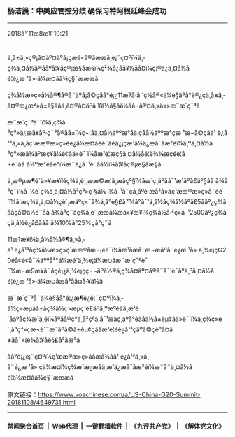 ### 杨洁篪：中美应管控分歧 确保习特阿根廷峰会成功
------------------------

<div class="published">
 <span class="date" title="ä¸­å½æ¶é´">
  <time datetime="2018-11-08T19:21:21+08:00">
   2018å¹´11æ8æ¥ 19:21
  </time>
 </span>
</div>
<br/>
<div class="wsw">
 <p>
  ä¸­å±ä¸»ç®¡å¤äº¤äºå¡çæé«å®åææä¸è¡¨ç¤ºï¼ä¸­ç¾ä¸¤å½å®ååºå¦¥åç®¡æ§åæ­§ï¼ç²¾å¿åå¥½åå¤ï¼ç¡®ä¿ä¸¤å½åé¦é¿æ ¹å»·ä¼æ¤åå¾ç§¯æææã
 </p>
 <p>
  ç¾å½æ»ç»å½å®¶å®å¨äºå¡å©çåå°é¡¿11æ7å·å¨ç½å®«ä¼è§äºå°è®¿çä¸­å±ä¸­å¤®æ¿æ²»å±å§åãä¸­å¤®å¤äºå·¥ä½å§åä¼åå¬å®¤ä¸»ä»»æ¨æ´ç¯ªã
 </p>
 <p>
  æ¨æ´ç¯ªè¯´ï¼ä¸­ç¾å³ç³»ä¿æå¥åº·ç¨³å®åå±ï¼ç¬¦åä¸¤å½äººæ°åä¸çåå½äººæ°çæ ¹æ¬å©çãä¹ è¿å¹³ä¸»å¸­åç¹ææ®æ»ç»éè¿ä¼æ¤ãéè¯ãéä¿¡ç­æ¹å¼ä¿æå¯åæ²éï¼ä¸ºä¸¤å½å³ç³»æä¾äºæç¥å¼é¢ãä»è¯´ï¼åæ¹è¦æç§ä¸¤å½åé¦è¾¾æçéè¦å±è¯ãå å¼ºæ²éåè°ï¼æ¨è¿å¯¹è¯åä½ï¼å¦¥åç®¡æ§åæ­§ã
 </p>
 <p>
  ä¸æ®µæ¶é´ä»¥æ¥ï¼ç¾ä¸­è´¸ææ©æ¦ä¸æ­åçº§ï¼åæ¹ç¸äºåå¯¹æ¹åºå£äº§åå å¾å³ç¨ï¼å¯¼è´ç¾ä¸­ä¸¤å½å³ç³»ç´§å¼ ï¼å¯¹å¨çå¸åºé æå²å»ãç¹ææ®æ»ç»å¨èè¯´ï¼å¦æç¾ä¸­ä¸¤å½çè´¸æäºç«¯å¾ä¸å°è§£å³ï¼å°å¯¹ä¸­å½åç¾å½åºå£5åäº¿ç¾åååçå©ä½é¨åå å¾å³ç¨ãç¾ä¸­è´¸ææå¼æä»¥æ¥ï¼ç¾å½å·²ç»å¯¹2500äº¿ç¾åçä¸­å½è¿å£ååå å¾10%å°25%çå³ç¨ã
 </p>
 <p>
  11æ1æ¥ï¼ä¸­å½å½å®¶ä¸»å¸­ä¹ è¿å¹³åç¾å½æ»ç»ç¹ææ®åæ¬¡éè¯ï¼åæ¹åæå¨æ¬æåºå¨é¿æ ¹å»·ä¸¾è¡çG20éå¢é¢å¯¼äººå³°ä¼æé´ä¸¾è¡ä¼æ¤ãæ¨æ´ç¯ªè¯´ï¼æ¬æ9æ¥å¨åçé¡¿ä¸¾è¡çç¬¬äºè½®ä¸­ç¾å¤äº¤å®å¨å¯¹è¯å°ä¸ºä¸¤å½åé¦é¿æ ¹å»·ä¼æ¤åæå³åå¤å·¥ä½ã
 </p>
 <p>
  æ¨æ´ç¯ªå¨ä¼è§åå°é¡¿æ¶è¿è¡¨ç¤ºï¼ä¸­å½ç»æµåå±åç¾å½ç»æµç¹è£äºä¸ºæºéãä¸­æ¹è´åäºåç¾æ¹ä¸éï¼åªåå®ç°ä¸å²çªä¸å¯¹æãç¸äºå°éãåä½å±èµ¢ãä»è¯´ï¼ä¸­ç¾ç»è´¸å³ç³»çæ¬è´¨æ¯äºå©å±èµ¢çãåæ¹è¦éè¿å¹³ç­äºå©çè°å¤å±åå¯»æ¾å¦¥åè§£å³åæ³ã
 </p>
 <p>
  åå°é¡¿è¡¨ç¤ºï¼ç¹ææ®æ»ç»ååæå¾åä¹ è¿å¹³ä¸»å¸­å¨é¿æ ¹å»·çä¼æ¤ï¼ç¾æ¹æ¿æåä¸­æ¹ä¿æå¯åæ²éï¼æ¨å¨ä¸¤å½åé¦ä¼æ¤åå¾ç§¯æææã
 </p>
 <p>
 </p>
</div>

原文链接：https://www.voachinese.com/a/US-China-G20-Summit-20181108/4649731.html


------------------------
#### [禁闻聚合首页](https://github.com/gfw-breaker/banned-news/blob/master/README.md) &nbsp;|&nbsp; [Web代理](https://github.com/gfw-breaker/open-proxy/blob/master/README.md) &nbsp;|&nbsp;  [一键翻墙软件](https://github.com/gfw-breaker/nogfw/blob/master/README.md) &nbsp;|&nbsp; [《九评共产党》](https://github.com/gfw-breaker/9ping.md/blob/master/README.md#九评之一评共产党是什么) &nbsp;|&nbsp; [《解体党文化》](https://github.com/gfw-breaker/jtdwh.md/blob/master/README.md#绪论)
